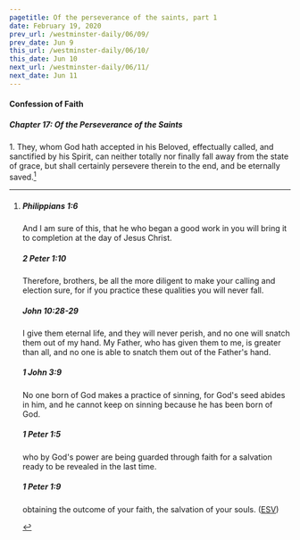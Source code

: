 ```yaml
---
pagetitle: Of the perseverance of the saints, part 1
date: February 19, 2020
prev_url: /westminster-daily/06/09/
prev_date: Jun 9
this_url: /westminster-daily/06/10/
this_date: Jun 10
next_url: /westminster-daily/06/11/
next_date: Jun 11
---
```


#### Confession of Faith

##### Chapter 17: Of the Perseverance of the Saints

1\. They, whom God hath accepted in his Beloved, effectually called, and sanctified by his Spirit, can neither totally nor finally fall away from the state of grace, but shall certainly persevere therein to the end, and be eternally saved.[^fnref:wcf1]

[^fnref:wcf1]: <div class="esv"><h5>Philippians 1:6</h5> <div class="esv-text"><p id="p50001006.01-1">And I am sure of this, that he who began a good work in you will bring it to completion at the day of Jesus Christ.</p> </div><h5>2 Peter 1:10</h5> <div class="esv-text"><p id="p61001010.01-2">Therefore, brothers, be all the more diligent to make your calling and election sure, for if you practice these qualities you will never fall.</p> </div><h5>John 10:28-29</h5> <div class="esv-text"><p id="p43010028.01-3"><span class="woc">I give them eternal life, and they will never perish, and no one will snatch them out of my hand.</span> <span class="woc">My Father, who has given them to me, is greater than all, and no one is able to snatch them out of the Father's hand.</span></p> </div><h5>1 John 3:9</h5> <div class="esv-text"><p id="p62003009.01-4">No one born of God makes a practice of sinning, for God's seed abides in him, and he cannot keep on sinning because he has been born of God.</p> </div><h5>1 Peter 1:5</h5> <div class="esv-text"><p id="p60001005.01-5">who by God's power are being guarded through faith for a salvation ready to be revealed in the last time.</p> </div><h5>1 Peter 1:9</h5> <div class="esv-text"><p id="p60001009.01-6">obtaining the outcome of your faith, the salvation of your souls.  (<a href="http://www.esv.org" class="copyright">ESV</a>)</p> </div> </div>

